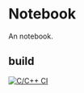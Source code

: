 # Notebook

An notebook.
## build
[![C/C++ CI](https://github.com/COMPUTER102/Notebook/actions/workflows/c-cpp.yml/badge.svg)](https://github.com/COMPUTER102/Notebook/actions/workflows/c-cpp.yml)
